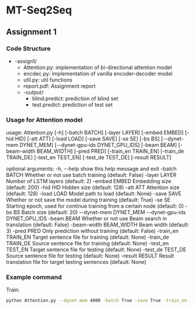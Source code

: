 # MT-Seq2Seq
## Assignment 1
### Code Structure

+ -assign1/
    + Attention.py: implementation of bi-directional attention model
    + encdec.py: implementation of vanilla encoder-decoder model
    + util.py: util functions 
    + report.pdf: Assignment report
    + -output/
        + blind.predict: prediction of blind set
        + test.predict: prediction of test set

### Usage for Attention model
usage: Attention.py [-h] [-batch BATCH] [-layer LAYER] [-embed EMBED]
                    [-hid HID] [-att ATT] [-load LOAD] [-save SAVE] [-se SE]
                    [-bs BS] [--dynet-mem DYNET_MEM]
                    [--dynet-gpu-ids DYNET_GPU_IDS] [-beam BEAM]
                    [-beam-width BEAM_WIDTH] [-pred PRED] [-train_en TRAIN_EN]
                    [-train_de TRAIN_DE] [-test_en TEST_EN] [-test_de TEST_DE]
                    [-result RESULT]

optional arguments:
  -h, --help            show this help message and exit
  -batch BATCH          Whether or not use batch training (default: False)
  -layer LAYER          Number of LSTM layers (default: 2)
  -embed EMBED          Embedding size (default: 200)
  -hid HID              Hidden size (default: 128)
  -att ATT              Attention size (default: 128)
  -load LOAD            Model path to load (default: None)
  -save SAVE            Whether or not save the model during training
                        (default: True)
  -se SE                Starting epoch, used for continue training from a
                        certain node (default: 0)
  -bs BS                Batch size (default: 20)
  --dynet-mem DYNET_MEM
  --dynet-gpu-ids DYNET_GPU_IDS
  -beam BEAM            Whether or not use Beam search in translation
                        (default: False)
  -beam-width BEAM_WIDTH
                        Beam width (default: 3)
  -pred PRED            Only prediction without training (default: False)
  -train_en TRAIN_EN    Target sentence file for training (default: None)
  -train_de TRAIN_DE    Source sentence file for training (default: None)
  -test_en TEST_EN      Target sentence file for testing (default: None)
  -test_de TEST_DE      Source sentence file for testing (default: None)
  -result RESULT        Result translation file for target testing sentences
                        (default: None)
### Example command
Train:
```bash
python Attention.py --dynet-mem 4000 -batch True -save True -train_en ../data/train.en-de.low.en -train_de ../data/train.en-de.low.de
```
